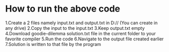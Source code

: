 # How to run the above code 
1.Create a 2 files namely input.txt and output.txt in D:// (You can create in any drive)
2.Copy the input to the input.txt 
3.Keep output.txt empty
4.Download goodie-dilemma solution.txt file in the current folder to your favorite compiler
5.Run the code
6.Navigate to the output file created earlier
7.Solution is written to that file by the program
